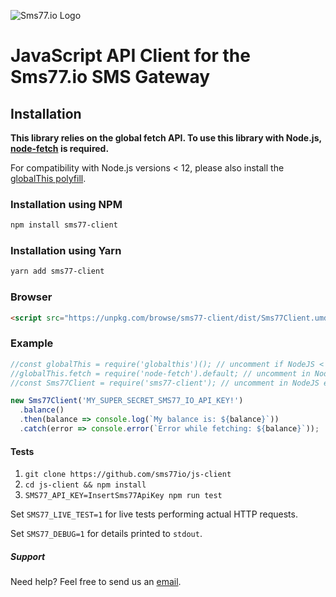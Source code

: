 ![Sms77.io Logo](https://www.sms77.io/wp-content/uploads/2019/07/sms77-Logo-400x79.png "Sms77.io Logo")
# JavaScript API Client for the Sms77.io SMS Gateway

## Installation
**This library relies on the global fetch API.
To use this library with Node.js, [node-fetch](https://github.com/node-fetch/node-fetch) is required.**

For compatibility with Node.js versions < 12, please also install the [globalThis polyfill](https://github.com/es-shims/globalThis).

### Installation using NPM
```bash
npm install sms77-client
```

### Installation using Yarn
```bash
yarn add sms77-client
```

### Browser
```html
<script src="https://unpkg.com/browse/sms77-client/dist/Sms77Client.umd.js"></script>
```

### Example
```javascript
//const globalThis = require('globalthis')(); // uncomment if NodeJS < NodeJS versions < 12
//globalThis.fetch = require('node-fetch').default; // uncomment in NodeJS environments
//const Sms77Client = require('sms77-client'); // uncomment in NodeJS environments

new Sms77Client('MY_SUPER_SECRET_SMS77_IO_API_KEY!')
  .balance()
  .then(balance => console.log(`My balance is: ${balance}`))
  .catch(error => console.error(`Error while fetching: ${balance}`));
```

#### Tests
1. ```git clone https://github.com/sms77io/js-client```
2. ```cd js-client && npm install```
3. ```SMS77_API_KEY=InsertSms77ApiKey npm run test```

Set ```SMS77_LIVE_TEST=1``` for live tests performing actual HTTP requests.

Set ```SMS77_DEBUG=1``` for details printed to `stdout`.


##### Support
Need help? Feel free to send us an <a href='mailto: support@sms77.io'>email</a>.
